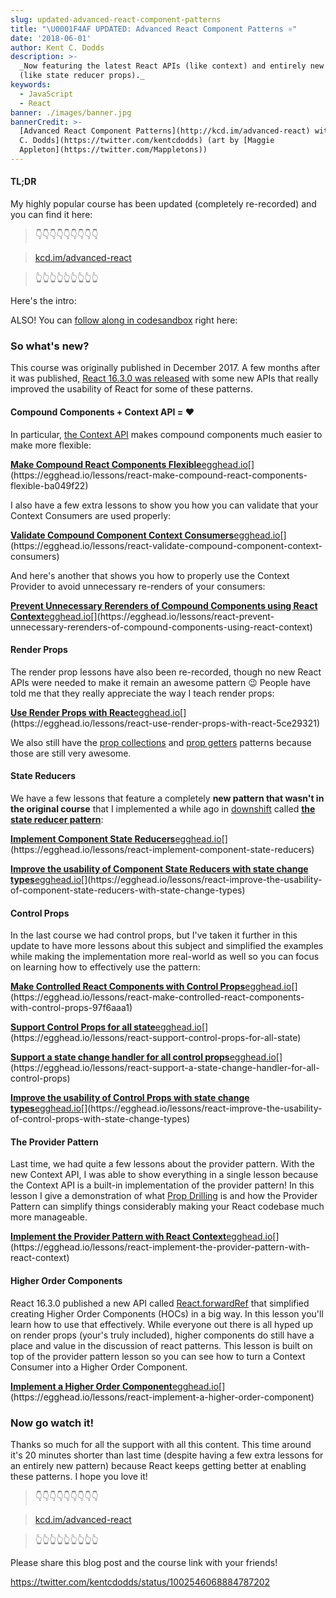 ```yaml
---
slug: updated-advanced-react-component-patterns
title: "\U0001F4AF UPDATED: Advanced React Component Patterns ⚛️"
date: '2018-06-01'
author: Kent C. Dodds
description: >-
  _Now featuring the latest React APIs (like context) and entirely new patterns
  (like state reducer props)._
keywords:
  - JavaScript
  - React
banner: ./images/banner.jpg
bannerCredit: >-
  [Advanced React Component Patterns](http://kcd.im/advanced-react) with [Kent
  C. Dodds](https://twitter.com/kentcdodds) (art by [Maggie
  Appleton](https://twitter.com/Mappletons))
---
```


#### TL;DR

My highly popular course has been updated (completely re-recorded) and you can
find it here:

> 👇👇👇👇👇👇👇👇👇

> [kcd.im/advanced-react](http://kcd.im/advanced-react)

> 👆👆👆👆👆👆👆👆👆

Here's the intro:

ALSO! You can
[follow along in codesandbox](https://codesandbox.io/s/github/kentcdodds/advanced-react-patterns-v2/tree/egghead)
right here:

### So what's new?

This course was originally published in December 2017. A few months after it was
published,
[React 16.3.0 was released](https://reactjs.org/blog/2018/03/29/react-v-16-3.html)
with some new APIs that really improved the usability of React for some of these
patterns.

#### Compound Components + Context API = ❤️

In particular, [the Context API](https://reactjs.org/docs/context.html) makes
compound components much easier to make more flexible:

[**Make Compound React Components Flexible**egghead.io](https://egghead.io/lessons/react-make-compound-react-components-flexible-ba049f22 'https://egghead.io/lessons/react-make-compound-react-components-flexible-ba049f22')[](https://egghead.io/lessons/react-make-compound-react-components-flexible-ba049f22)

I also have a few extra lessons to show you how you can validate that your
Context Consumers are used properly:

[**Validate Compound Component Context Consumers**egghead.io](https://egghead.io/lessons/react-validate-compound-component-context-consumers 'https://egghead.io/lessons/react-validate-compound-component-context-consumers')[](https://egghead.io/lessons/react-validate-compound-component-context-consumers)

And here's another that shows you how to properly use the Context Provider to
avoid unnecessary re-renders of your consumers:

[**Prevent Unnecessary Rerenders of Compound Components using React Context**egghead.io](https://egghead.io/lessons/react-prevent-unnecessary-rerenders-of-compound-components-using-react-context 'https://egghead.io/lessons/react-prevent-unnecessary-rerenders-of-compound-components-using-react-context')[](https://egghead.io/lessons/react-prevent-unnecessary-rerenders-of-compound-components-using-react-context)

#### Render Props

The render prop lessons have also been re-recorded, though no new React APIs
were needed to make it remain an awesome pattern 😉 People have told me that
they really appreciate the way I teach render props:

[**Use Render Props with React**egghead.io](https://egghead.io/lessons/react-use-render-props-with-react-5ce29321 'https://egghead.io/lessons/react-use-render-props-with-react-5ce29321')[](https://egghead.io/lessons/react-use-render-props-with-react-5ce29321)

We also still have the
[prop collections](https://egghead.io/lessons/react-use-prop-collections-with-render-props-ea6ca5c2)
and
[prop getters](https://egghead.io/lessons/react-use-prop-getters-with-render-props-b18543b7)
patterns because those are still very awesome.

#### State Reducers

We have a few lessons that feature a completely **new pattern that wasn't in the
original course** that I implemented a while ago in
[downshift](https://github.com/paypal/downshift) called
[**the state reducer pattern**](https://blog.kentcdodds.com/the-state-reducer-pattern--b40316cfac57):

[**Implement Component State Reducers**egghead.io](https://egghead.io/lessons/react-implement-component-state-reducers 'https://egghead.io/lessons/react-implement-component-state-reducers')[](https://egghead.io/lessons/react-implement-component-state-reducers)

[**Improve the usability of Component State Reducers with state change types**egghead.io](https://egghead.io/lessons/react-improve-the-usability-of-component-state-reducers-with-state-change-types 'https://egghead.io/lessons/react-improve-the-usability-of-component-state-reducers-with-state-change-types')[](https://egghead.io/lessons/react-improve-the-usability-of-component-state-reducers-with-state-change-types)

#### Control Props

In the last course we had control props, but I've taken it further in this
update to have more lessons about this subject and simplified the examples while
making the implementation more real-world as well so you can focus on learning
how to effectively use the pattern:

[**Make Controlled React Components with Control Props**egghead.io](https://egghead.io/lessons/react-make-controlled-react-components-with-control-props-97f6aaa1 'https://egghead.io/lessons/react-make-controlled-react-components-with-control-props-97f6aaa1')[](https://egghead.io/lessons/react-make-controlled-react-components-with-control-props-97f6aaa1)

[**Support Control Props for all state**egghead.io](https://egghead.io/lessons/react-support-control-props-for-all-state 'https://egghead.io/lessons/react-support-control-props-for-all-state')[](https://egghead.io/lessons/react-support-control-props-for-all-state)

[**Support a state change handler for all control props**egghead.io](https://egghead.io/lessons/react-support-a-state-change-handler-for-all-control-props 'https://egghead.io/lessons/react-support-a-state-change-handler-for-all-control-props')[](https://egghead.io/lessons/react-support-a-state-change-handler-for-all-control-props)

[**Improve the usability of Control Props with state change types**egghead.io](https://egghead.io/lessons/react-improve-the-usability-of-control-props-with-state-change-types 'https://egghead.io/lessons/react-improve-the-usability-of-control-props-with-state-change-types')[](https://egghead.io/lessons/react-improve-the-usability-of-control-props-with-state-change-types)

#### The Provider Pattern

Last time, we had quite a few lessons about the provider pattern. With the new
Context API, I was able to show everything in a single lesson because the
Context API is a built-in implementation of the provider pattern! In this lesson
I give a demonstration of what
[Prop Drilling](https://blog.kentcdodds.com/prop-drilling-bb62e02cb691) is and
how the Provider Pattern can simplify things considerably making your React
codebase much more manageable.

[**Implement the Provider Pattern with React Context**egghead.io](https://egghead.io/lessons/react-implement-the-provider-pattern-with-react-context 'https://egghead.io/lessons/react-implement-the-provider-pattern-with-react-context')[](https://egghead.io/lessons/react-implement-the-provider-pattern-with-react-context)

#### Higher Order Components

React 16.3.0 published a new API called
[React.forwardRef](https://reactjs.org/docs/forwarding-refs.html) that
simplified creating Higher Order Components (HOCs) in a big way. In this lesson
you'll learn how to use that effectively. While everyone out there is all hyped
up on render props (your's truly included), higher components do still have a
place and value in the discussion of react patterns. This lesson is built on top
of the provider pattern lesson so you can see how to turn a Context Consumer
into a Higher Order Component.

[**Implement a Higher Order Component**egghead.io](https://egghead.io/lessons/react-implement-a-higher-order-component 'https://egghead.io/lessons/react-implement-a-higher-order-component')[](https://egghead.io/lessons/react-implement-a-higher-order-component)

### Now go watch it!

Thanks so much for all the support with all this content. This time around it's
20 minutes shorter than last time (despite having a few extra lessons for an
entirely new pattern) because React keeps getting better at enabling these
patterns. I hope you love it!

> 👇👇👇👇👇👇👇👇👇

> [kcd.im/advanced-react](http://kcd.im/advanced-react)

> 👆👆👆👆👆👆👆👆👆

Please share this blog post and the course link with your friends!

https://twitter.com/kentcdodds/status/1002546068884787202
